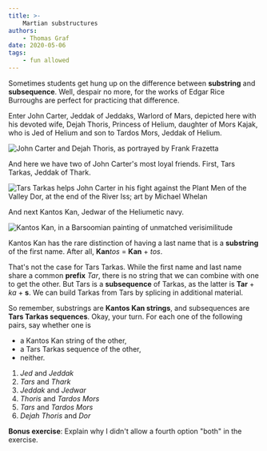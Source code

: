 ```yaml
---
title: >-
    Martian substructures
authors:
    - Thomas Graf
date: 2020-05-06
tags:
    - fun allowed
---
```


<!-- START_SUMMARY_BLOCK -->
Sometimes students get hung up on the difference between **substring** and **subsequence**.
Well, despair no more, for the works of Edgar Rice Burroughs are perfect for practicing that difference.
<!-- END_SUMMARY_BLOCK -->

Enter John Carter, Jeddak of Jeddaks, Warlord of Mars, depicted here with his devoted wife, Dejah Thoris, Princess of Helium, daughter of Mors Kajak, who is Jed of Helium and son to Tardos Mors, Jeddak of Helium.

![John Carter and Dejah Thoris, as portrayed by Frank Frazetta](https://vignette.wikia.nocookie.net/barsoom/images/2/26/Frazetta_PoM.jpg/revision/latest?cb=20090528221427)

And here we have two of John Carter's most loyal friends.
First, Tars Tarkas, Jeddak of Thark.

![Tars Tarkas helps John Carter in his fight against the Plant Men of the Valley Dor, at the end of the River Iss; art by Michael Whelan](https://vignette.wikia.nocookie.net/barsoom/images/a/ac/Tars_Tarkas_and_John_Carter.jpg/revision/latest?cb=20101128213452)

And next Kantos Kan, Jedwar of the Heliumetic navy.

![Kantos Kan, in a Barsoomian painting of unmatched verisimilitude](https://vignette.wikia.nocookie.net/barsoom/images/a/a2/Kantos-Kan.jpg/revision/latest?cb=20120713232546)

Kantos Kan has the rare distinction of having a last name that is a **substring** of the first name.
After all, **Kan***tos* = **Kan** + *tos*.

That's not the case for Tars Tarkas.
While the first name and last name share a common **prefix** *Tar*, there is no string that we can combine with one to get the other.
But Tars is a **subsequence** of Tarkas, as the latter is **Tar** + *ka* + **s**.
We can build Tarkas from Tars by splicing in additional material.

So remember, substrings are **Kantos Kan strings**, and subsequences are **Tars Tarkas sequences**.
Okay, your turn.
For each one of the following pairs, say whether one is

- a Kantos Kan string of the other,
- a Tars Tarkas sequence of the other,
- neither.

1. *Jed* and *Jeddak*
1. *Tars* and *Thark*
1. *Jeddak* and *Jedwar*
1. *Thoris* and *Tardos Mors*
1. *Tars* and *Tardos Mors*
1. *Dejah Thoris* and *Dor*

**Bonus exercise**: Explain why I didn't allow a fourth option "both" in the exercise.
